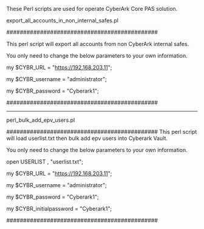 These Perl scripts are used for operate CyberArk Core PAS solution.

export_all_accounts_in_non_internal_safes.pl

#############################################

This perl script will export all accounts from non CyberArk internal safes.

You only need to change the below parameters to your own information.


my $CYBR_URL = "https://192.168.203.11";

my $CYBR_username = "administrator";

my $CYBR_password = "Cyberark1";

#############################################

----------------------------------------------

perl_bulk_add_epv_users.pl

#############################################
This perl script will load userlist.txt then bulk add epv users into Cyberark Vault.

You only need to change the below parameters to your own information.

open USERLIST , "userlist.txt";

my $CYBR_URL = "https://192.168.203.11";

my $CYBR_username = "administrator";

my $CYBR_password = "Cyberark1";

my $CYBR_initialpassword = "Cyberark1";

#############################################
